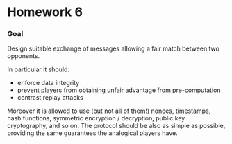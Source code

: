 # Homework 6

### Goal
Design suitable exchange of messages allowing a fair match between two opponents.

In particular it should:

- enforce data integrity
- prevent players from obtaining unfair advantage from pre-computation
- contrast replay attacks

Moreover it is allowed to use (but not all of them!) nonces, timestamps, hash functions, symmetric encryption / decryption, public key cryptography, and so on. The protocol should be also as simple as possible, providing the same guarantees the analogical players have.
